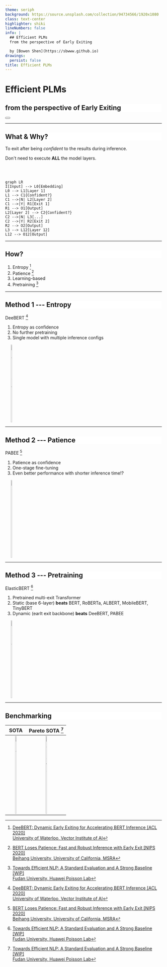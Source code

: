 ```yaml
---
theme: seriph
background: https://source.unsplash.com/collection/94734566/1920x1080
class: text-center
highlighter: shiki
lineNumbers: false
info: |
  ## Efficient PLMs
  from the perspective of Early Exiting

  by [Bowen Shen](https://sbwww.github.io)
drawings:
  persist: false
title: Efficient PLMs
---
```


# Efficient PLMs

## from the perspective of Early Exiting

<div class="abs-br m-6 flex gap-2">
  <button @click="$slidev.nav.openInEditor()" title="Open in Editor" class="text-xl icon-btn opacity-50 !border-none !hover:text-white">
    <carbon:edit />
  </button>
  <a href="https://github.com/sbwww" target="_blank" alt="GitHub"
    class="text-xl icon-btn opacity-50 !border-none !hover:text-white">
    <carbon-logo-github />
  </a>
</div>

<style>
h2 {
  background-color: #fff;
}
</style>

---

## What & Why?

To exit after being _confident_ to the results during inference.

Don't need to execute **ALL** the model layers.

<br><br>

```mermaid {scale: 0.75}
graph LR
I[Input] --> L0[Embedding]
L0 --> L1[Layer 1]
L1 --> C1{Confident?}
C1 -->|N| L2[Layer 2]
C1 -->|Y| R1[Exit 1]
R1 --> O1[Output]
L2[Layer 2] --> C2{Confident?}
C2 -->|N| L3[...]
C2 -->|Y| R2[Exit 2]
R2 --> O2[Output]
L3 --> L12[Layer 12]
L12 --> O12[Output]
```

---

## How?

1. Entropy [^deebert]
2. Patience [^pabee]
3. Learning-based
4. Pretraining [^elue]

[^deebert]: [DeeBERT: Dynamic Early Exiting for Accelerating BERT Inference [ACL 2020]<br>University of Waterloo, Vector Institute of AI](https://arxiv.org/abs/2004.12993)
[^pabee]: [BERT Loses Patience: Fast and Robust Inference with Early Exit [NIPS 2020]<br>Beihang University, University of California, MSRA](https://arxiv.org/abs/2006.04152v3)
[^elue]: [Towards Efficient NLP: A Standard Evaluation and A Strong Baseline [WIP]<br>Fudan University, Huawei Poisson Lab](https://arxiv.org/abs/2110.07038v1)

<style>
.footnotes-sep {
  @apply mt-0 opacity-10;
}
</style>

---

## Method 1 --- Entropy

DeeBERT [^deebert]

1. Entropy as confidence
2. No further pretraining
3. Single model with multiple inference configs

![entropy_illus](/img/entropy_illus.drawio.svg)

[^deebert]: [DeeBERT: Dynamic Early Exiting for Accelerating BERT Inference [ACL 2020]<br>University of Waterloo, Vector Institute of AI](https://arxiv.org/abs/2004.12993)

<style>
img {
  width: 40%;
  margin-left: auto;
  margin-right: auto;
  left: 0;
  right: 0;
  text-align: center;
  transition: all 0.2s;
}
img:hover {
  background: #fff;
  transform: scale(2);
}
.footnotes-sep {
  @apply mt-0 opacity-10;
}
</style>

---

## Method 2 --- Patience

PABEE [^pabee]

1. Patience as confidence
2. One-stage fine-tuning
3. Even better performance with shorter inference time!?

![pabee](/img/pabee.png)

[^pabee]: [BERT Loses Patience: Fast and Robust Inference with Early Exit [NIPS 2020]<br>Beihang University, University of California, MSRA](https://arxiv.org/abs/2006.04152v3)

<style>
img {
  width: 40%;
  margin-left: auto;
  margin-right: auto;
  left: 0;
  right: 0;
  text-align: center;
  transition: all 0.2s;
}
img:hover {
  background: #fff;
  transform: scale(2);
}
.footnotes-sep {
  @apply mt-0 opacity-10;
}
</style>

---

## Method 3 --- Pretraining

ElasticBERT [^elue]

1. Pretrained multi-exit Transformer
2. Static (base 6-layer) **beats** BERT, RoBERTa, ALBERT, MobileBERT, TinyBERT
3. Dynamic (earlt exit backbone) **beats** DeeBERT, PABEE

![elasticBERT](/img/elasticBERT.gif)

[^elue]: [Towards Efficient NLP: A Standard Evaluation and A Strong Baseline [WIP]<br>Fudan University, Huawei Poisson Lab](https://arxiv.org/abs/2110.07038v1)

<style>
img {
  width: 8%;
  margin-left: auto;
  margin-right: auto;
  left: 0;
  right: 0;
  text-align: center;
}
.footnotes-sep {
  @apply mt-0 opacity-10;
}
</style>

---

## Benchmarking

|                  SOTA                   |             Pareto SOTA [^elue]             |
| :-------------------------------------: | :-----------------------------------------: |
| <center>![sota](/img/sota.png)</center> | <center>![pareto](/img/pareto.png)</center> |

[^elue]: [Towards Efficient NLP: A Standard Evaluation and A Strong Baseline [WIP]<br>Fudan University, Huawei Poisson Lab](https://arxiv.org/abs/2110.07038v1)

<style>
.footnotes-sep {
  @apply mt-5 opacity-10;
}
img {
  height: 250px;
  transition: all 0.2s;
}
img:hover {
  background: #fff;
  transform: scale(1.5);
}
</style>
